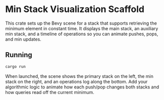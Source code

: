 # Min Stack Visualization Scaffold

This crate sets up the Bevy scene for a stack that supports retrieving the minimum element in constant time. It displays the main stack, an auxiliary min stack, and a timeline of operations so you can animate pushes, pops, and min updates.

## Running

```sh
cargo run
```

When launched, the scene shows the primary stack on the left, the min stack on the right, and an operations log along the bottom. Add your algorithmic logic to animate how each push/pop changes both stacks and how queries read off the current minimum.
